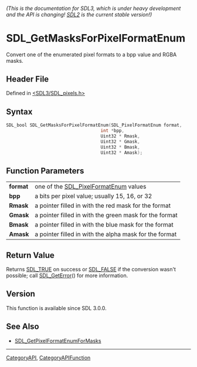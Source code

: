 ###### (This is the documentation for SDL3, which is under heavy development and the API is changing! [SDL2](https://wiki.libsdl.org/SDL2/) is the current stable version!)
# SDL_GetMasksForPixelFormatEnum

Convert one of the enumerated pixel formats to a bpp value and RGBA masks.

## Header File

Defined in [<SDL3/SDL_pixels.h>](https://github.com/libsdl-org/SDL/blob/main/include/SDL3/SDL_pixels.h)

## Syntax

```c
SDL_bool SDL_GetMasksForPixelFormatEnum(SDL_PixelFormatEnum format,
                                    int *bpp,
                                    Uint32 * Rmask,
                                    Uint32 * Gmask,
                                    Uint32 * Bmask,
                                    Uint32 * Amask);

```

## Function Parameters

|                |                                                              |
| -------------- | ------------------------------------------------------------ |
| **format**     | one of the [SDL_PixelFormatEnum](SDL_PixelFormatEnum) values |
| **bpp**        | a bits per pixel value; usually 15, 16, or 32                |
| **Rmask**      | a pointer filled in with the red mask for the format         |
| **Gmask**      | a pointer filled in with the green mask for the format       |
| **Bmask**      | a pointer filled in with the blue mask for the format        |
| **Amask**      | a pointer filled in with the alpha mask for the format       |

## Return Value

Returns [SDL_TRUE](SDL_TRUE) on success or [SDL_FALSE](SDL_FALSE) if the
conversion wasn't possible; call [SDL_GetError](SDL_GetError)() for more
information.

## Version

This function is available since SDL 3.0.0.

## See Also

* [SDL_GetPixelFormatEnumForMasks](SDL_GetPixelFormatEnumForMasks)

----
[CategoryAPI](CategoryAPI), [CategoryAPIFunction](CategoryAPIFunction)

